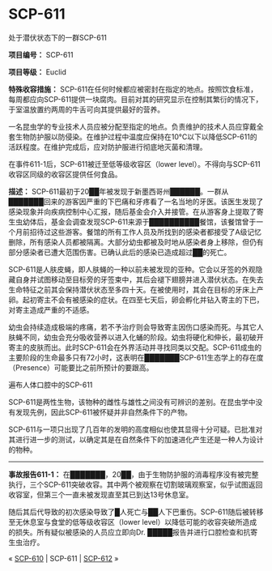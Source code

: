 # SCP-611
                        




处于潜伏状态下的一群SCP-611



**项目编号：** SCP-611

**项目等级：** Euclid

**特殊收容措施：** SCP-611在任何时候都应被密封在指定的地点。按照饮食标准，每周都应向SCP-611提供一块腐肉。目前对其的研究显示在控制其繁衍的情况下，于室温放置约两周的牛舌可向其提供最好的营养。

一名昆虫学的专业技术人员应被分配至指定的地点。负责维护的技术人员应穿戴全套生物防护服以防侵染。在维护过程中温度应保持在10°C以下以降低SCP-611的活跃程度。在维护完成后，应对防护服进行彻底地灭菌和清理。

在事件611-1后，SCP-611被迁至低等级收容区（lower level）。不得向与SCP-611收容区同级的收容区提供任何食品。

**描述：** SCP-611最初于20██年被发现于新墨西哥州██████。一群从███████回来的游客因严重的下巴痛和牙疼看了一名当地的牙医。该医生发现了感染现象并向疾病控制中心汇报，随后基金会介入并接管。在从游客身上提取了寄生虫幼体后，基金会调查发现SCP-611来源于██████████餐馆，该餐馆曾于一个月前招待过这些游客。餐馆的所有工作人员及所找到的感染者都接受了A级记忆删除，所有感染人员都被隔离。大部分幼虫都被及时地从感染者身上移除，但仍有部分感染者已遭大范围伤害。已确认此后的感染已造成超过██的死亡。

SCP-611是人肤皮蝇，即人肤蝇的一种以前未被发现的亚种。它会以牙签的外观隐藏自身并试图移动至目标旁的牙签束中，其后会褪下翅膀并进入潜伏状态。在失去生命特征之前其会保持潜伏状态至多四十天。在被使用时，其会在目标的牙床上产卵。起初寄主不会有被感染的症状。在四至七天后，卵会孵化并钻入寄主的下巴，对寄主造成严重的不适感。

幼虫会持续造成极端的疼痛，若不予治疗则会导致寄主因伤口感染而死。与其它人肤蝇不同，幼虫会充分吸收营养以进入化蛹的阶段。幼虫将硬化和伸长，最初破开寄主的皮肤而出。此时SCP-611会在外界活动并寻找同类以交配。SCP-611成虫的主要阶段的生命最多只有72小时，这表明在███████SCP-611生态学上的存在度（Presence）可能要比之前所预计的要跟高。



遍布人体口腔中的SCP-611



SCP-611是两性生物，该物种的雌性与雄性之间没有可辨识的差别。在昆虫学中没有发现先例，因此SCP-611被怀疑并非自然条件下的产物。

SCP-611与一项只出现了几百年的发明的高度相似也使其显得十分可疑。已批准对其进行进一步的测试，以确定其是在自然条件下的加速进化产生还是一种人为设计的物种。


---

**事故报告611-1：** 在███████，20██，由于生物防护服的消毒程序没有被完整执行，三个SCP-611突破收容。其中两个被观察在切割玻璃观察室，似乎试图返回收容室，但第三个一直未被发现直至其已到达13号休息室。

随后其后代导致的初次感染导致了█人死亡与██人下巴重伤。SCP-611随后被转移至无休息室与食堂的低等级收容区（lower level）以降低可能的收容突破所造成的损失。所有疑似被感染的人员应立即向Dr. █████报告并进行口腔检查和抗寄生虫治疗。



« [SCP-610](/scp-610) | SCP-611 | [SCP-612](/scp-612) »





                    